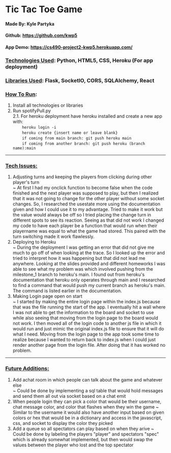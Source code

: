 # Tic Tac Toe Game
#### Made By: Kyle Partyka
#### Github: https://github.com/kwp5
#### App Demo: https://cs490-project2-kwp5.herokuapp.com/
### <ins>Technologies Used</ins>: Python, HTML5, CSS, Heroku (For app deployment) <br>
### <ins>Libraries Used</ins>: Flask, SocketIO, CORS, SQLAlchemy, React <br>
### <ins>How To Run</ins>:
  1. Install all technologies or libraries
  2. Run spotifyPull.py <br>
    2.1. For heroku deployment have heroku installed and create a new app with: <br>
               ```     heroku login -i ``` <br>
               ```     heroku create {insert name or leave blank} ``` <br>
               ```     if coming from main branch: git push heroku main  ```<br>
               ```     if coming from another branch: git push heroku (branch name):main  ```<br>
---
### <ins>Tech Issues<ins>:
  1. Adjusting turns and keeping the players from clicking during other player's turn <br>
  ~ At first I had my onclick function to become false when the code finished and the next player was supposed to play, but then I realized that it was not going to change for the other player without some socket changes. So, I researched the usestate more using the documentation given and how I could use it to my advantage. Tried to make it work but the value would always be off so I tried placing the change turn in different spots to see its reaction. Seeing as that did not work I changed my code to have each player be a function that would run when their playername was equal to what the game had stored. This paired with the turn switching made it work flawlessly. <br> 
  2. Deploying to Heroku <br>
  ~ During the deployment I was getting an error that did not give me much to go off of when looking at the trace. So I looked up the error and tried to interpret how it was happening but that did not lead me anywhere. Looking at the slides provided and different homeworks I was able to see what my problem was which involved pushing from the milestone_1 branch to heroku's main. I found out from heroku's documentation that heroku only operates through main and I researched to find a command that would push my current branch as heroku's main. The command is listed earlier in the documentation. <br>
  3. Making Login page open on start <br>
  ~ I started by making the entire login page within the index.js because that was the file running the start of the app. I eventually hit a wall where I was not able to get the information to the board and socket to use while also seeing that moving from the login page to the board would not work. I then moved all of the login code to another js file in which it would run and just mimic the original index.js file to ensure that it will do what I need. Moving from the login page to the app took some time to realize because I wanted to return back to index.js when I could just render another page from the login file. After doing that it has worked no problem. <br>

 ---
### <ins>Future Additions<ins>:
  1. Add achat room in which people can talk about the game and whatever else <br>
    ~ Could be done by implementing a sql table that would hold messages and send them all out via socket based on a chat emit
  2. When people login they can pick a color that would be their username, chat message color, and color that flashes when they win the game
    ~ Similar to the username it would also have another input based on given colors or hex that would be in a dictionary and access in the javascript, css, and socket to display the color they picked
  3. Add a queue so all spectators can play based on when they arive
    ~ Could be done by labeling the players "player" and spectators "spec" which is already somewhat implemented, but then would swap the values between the player who lost and the top spectator
